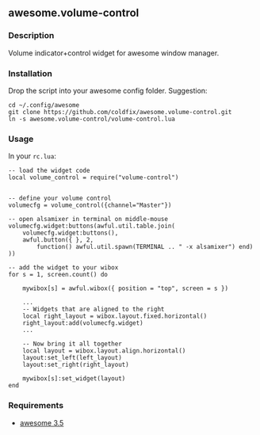## awesome.volume-control

### Description

Volume indicator+control widget for awesome window manager.

### Installation

Drop the script into your awesome config folder. Suggestion:

    cd ~/.config/awesome
    git clone https://github.com/coldfix/awesome.volume-control.git
    ln -s awesome.volume-control/volume-control.lua


### Usage

In your `rc.lua`:

    -- load the widget code
    local volume_control = require("volume-control")


    -- define your volume control
    volumecfg = volume_control({channel="Master"})

    -- open alsamixer in terminal on middle-mouse
    volumecfg.widget:buttons(awful.util.table.join(
        volumecfg.widget:buttons(),
        awful.button({ }, 2,
            function() awful.util.spawn(TERMINAL .. " -x alsamixer") end)
    ))

    -- add the widget to your wibox
    for s = 1, screen.count() do
      
        mywibox[s] = awful.wibox({ position = "top", screen = s })

        ...
        -- Widgets that are aligned to the right
        local right_layout = wibox.layout.fixed.horizontal()
        right_layout:add(volumecfg.widget)
        ...

        -- Now bring it all together
        local layout = wibox.layout.align.horizontal()
        layout:set_left(left_layout)
        layout:set_right(right_layout)

        mywibox[s]:set_widget(layout)
    end


### Requirements

* [awesome 3.5](http://awesome.naquadah.org/)
